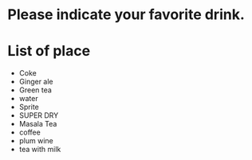 # Please indicate your favorite  drink.

# List of place
- Coke
- Ginger ale
- Green tea
- water
- Sprite
- SUPER DRY
- Masala Tea
- coffee
- plum wine
- tea with milk
